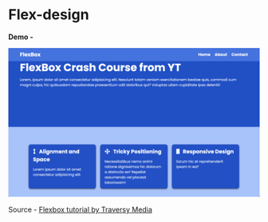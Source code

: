 # Flex-design

**Demo -**

![](assets/demo.png)

Source - [Flexbox tutorial by Traversy Media](https://www.youtube.com/watch?v=3YW65K6LcIA)
